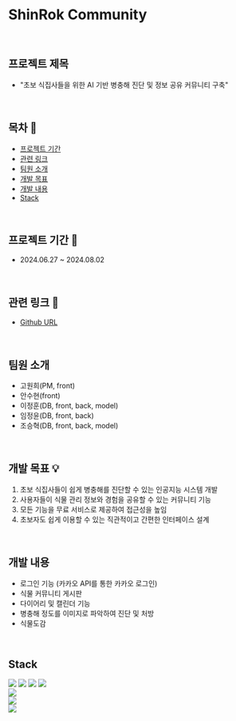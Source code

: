 # ShinRok Community
</br>

## 프로젝트 제목
- "초보 식집사들을 위한 AI 기반 병충해 진단 및 정보 공유 커뮤니티 구축"
</br>

## 목차 📑
- [프로젝트 기간](#프로젝트-기간)
- [관련 링크](#관련-링크)
- [팀원 소개](#팀원-소개)
- [개발 목표](#개발-목표)
- [개발 내용](#개발-내용)
- [Stack](#Stack)

</br>

## 프로젝트 기간 📅
- 2024.06.27 ~ 2024.08.02
</br>

## 관련 링크 🔗
- [Github URL](https://github.com/2024-AISCHOOL-WEB1A/ShinRok)
</br>

## 팀원 소개
- 고원희(PM, front)
- 안수현(front)
- 이정훈(DB, front, back, model)
- 임정윤(DB, front, back)
- 조승혁(DB, front, back, model)
</br>

## 개발 목표 💡
1. 초보 식집사들이 쉽게 병충해를 진단할 수 있는 인공지능 시스템 개발 
2. 사용자들이 식물 관리 정보와 경험을 공유할 수 있는 커뮤니티 기능 
3. 모든 기능을 무료 서비스로 제공하여 접근성을 높임
4. 초보자도 쉽게 이용할 수 있는 직관적이고 간편한 인터페이스 설계
</br>

## 개발 내용
- 로그인 기능 (카카오 API를 통한 카카오 로그인)
- 식물 커뮤니티 게시판
- 다이어리 및 캘린더 기능
- 병충해 정도를 이미지로 파악하여 진단 및 처방
- 식물도감
</br>

## Stack
<div>
<img src="https://img.shields.io/badge/python-3776AB?style=for-the-badge&logo=python&logoColor=white"> 
<img src="https://img.shields.io/badge/html5-E34F26?style=for-the-badge&logo=html5&logoColor=white"> 
<img src="https://img.shields.io/badge/css-1572B6?style=for-the-badge&logo=css3&logoColor=white"> 
<img src="https://img.shields.io/badge/javascript-F7DF1E?style=for-the-badge&logo=javascript&logoColor=black"> 
</div>
<div>
<img src="https://img.shields.io/badge/node.js-339933?style=for-the-badge&logo=Node.js&logoColor=white">
</div>
<div>
<img src="https://img.shields.io/badge/mysql-4479A1?style=for-the-badge&logo=mysql&logoColor=white"> 
</div>
<div>
<img src="https://img.shields.io/badge/github-181717?style=for-the-badge&logo=github&logoColor=white">
</div>
